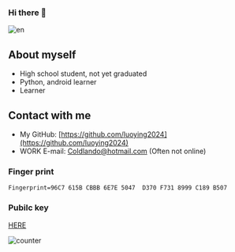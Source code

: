 
### Hi there 👋


![en](https://github-readme-stats.vercel.app/api?username=sudoskys)


## About myself
- High school student, not yet graduated
- Python, android learner
- Learner

## Contact with me
-   My GitHub: [https://github.com/luoying2024](https://github.com/luoying2024)
-   WORK E-mail: [Coldlando@hotmail.com](mailto:Coldlando@hotmail.com) (Often not online)


### Finger print

```finger print
Fingerprint=96C7 615B CBBB 6E7E 5047  D370 F731 8999 C189 B507
```
### Pubilc key

[HERE](https://raw.githubusercontent.com/sudoskys/sudoskys/main/pubilckey.txt)

<!--
**sudoskys/sudoskys** is a ✨ _special_ ✨ repository because its `README.md` (this file) appears on your GitHub profile.

Here are some ideas to get you started:

- 🔭 I’m currently working on ...
- 🌱 I’m currently learning ...
- 👯 I’m looking to collaborate on ...
- 🤔 I’m looking for help with ...
- 💬 Ask me about ...
- 📫 How to reach me: ...
- 😄 Pronouns: ...
- ⚡ Fun fact: ...
-->
![counter](https://count.getloli.com/get/@sudoskys-github-readme?theme=moebooru)

